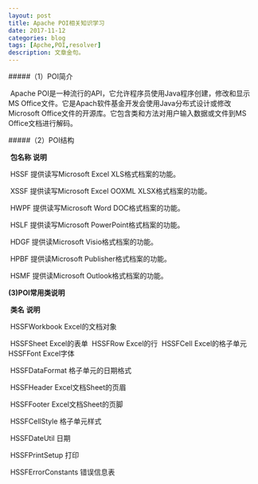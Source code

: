```yaml
---
layout: post
title: Apache POI相关知识学习
date: 2017-11-12
categories: blog
tags: [Apche,POI,resolver]
description: 文章金句。
---
```


#####（1）POI简介

​	Apache POI是一种流行的API，它允许程序员使用Java程序创建，修改和显示MS Office文件。它是Apach软件基金开发会使用Java分布式设计或修改Microsoft Office文件的开源库。它包含类和方法对用户输入数据或文件到MS Office文档进行解码。

#####（2）POI结构

​	**包名称	说明**

​	HSSF	提供读写Microsoft Excel XLS格式档案的功能。

​	XSSF	提供读写Microsoft Excel OOXML XLSX格式档案的功能。

​	HWPF	提供读写Microsoft Word DOC格式档案的功能。

​	HSLF	提供读写Microsoft PowerPoint格式档案的功能。

​	HDGF	提供读Microsoft Visio格式档案的功能。

​	HPBF	提供读Microsoft Publisher格式档案的功能。

​	HSMF	提供读Microsoft Outlook格式档案的功能。

**(3)POI常用类说明**

​	**类名**               		 **说明**

​	HSSFWorkbook      Excel的文档对象

​	HSSFSheet	    	 Excel的表单
​	HSSFRow	         Excel的行
​	HSSFCell	    	Excel的格子单元
​	HSSFFont            Excel字体

​	HSSFDataFormat      格子单元的日期格式

​	HSSFHeader          Excel文档Sheet的页眉

​	HSSFFooter          Excel文档Sheet的页脚

​	HSSFCellStyle       格子单元样式

​	HSSFDateUtil        日期

​	HSSFPrintSetup      打印

​	HSSFErrorConstants  错误信息表











